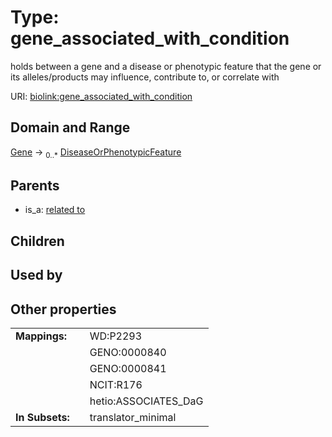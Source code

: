 
# Type: gene_associated_with_condition


holds between a gene and a disease or phenotypic feature that the gene or its alleles/products may influence, contribute to, or correlate with

URI: [biolink:gene_associated_with_condition](https://w3id.org/biolink/vocab/gene_associated_with_condition)


## Domain and Range

[Gene](Gene.md) ->  <sub>0..*</sub> [DiseaseOrPhenotypicFeature](DiseaseOrPhenotypicFeature.md)

## Parents

 *  is_a: [related to](related_to.md)

## Children


## Used by


## Other properties

|  |  |  |
| --- | --- | --- |
| **Mappings:** | | WD:P2293 |
|  | | GENO:0000840 |
|  | | GENO:0000841 |
|  | | NCIT:R176 |
|  | | hetio:ASSOCIATES_DaG |
| **In Subsets:** | | translator_minimal |

